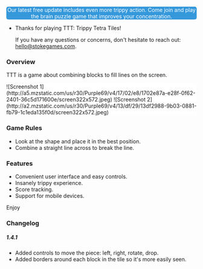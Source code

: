 

<div style="text-align: center;color: #fff;background: #3598DB;border-radius: 5px;">
    <p >Our latest free update includes even more trippy action. Come join and play the brain puzzle game that improves your concentration.</p>
</div>

<div class="nav-menu box">
    <ul class="nav nav-list">
        <li class="active">
            <p>Thanks for playing TTT: Trippy  Tetra Tiles!</p>
            <p>If you have any questions or concerns, don't hesitate to reach out: <a href="mailto:hello@stokegames.com">hello@stokegames.com</a>.</p>
        </li>
    </ul>
</div>

### Overview

TTT is a game about combining blocks to fill lines on the screen.

<div style="background:#fff;border-radius:5px">
![Screenshot 1](http://a5.mzstatic.com/us/r30/Purple69/v4/17/02/e8/1702e87a-e28f-0f62-2401-36c5d171600e/screen322x572.jpeg)
 ![Screenshot 2](http://a2.mzstatic.com/us/r30/Purple69/v4/13/df/29/13df2988-9b03-0881-fb79-1c1eda135f0d/screen322x572.jpeg)
</div>

### Game Rules

- Look at the shape and place it in the best position.
- Combine a straight line across to break the line.

### Features

- Convenient user interface and easy controls.
- Insanely trippy experience.
- Score tracking.
- Support for mobile devices.

Enjoy

### Changelog

##### 1.4.1

- Added controls to move the piece: left, right, rotate, drop.
- Added borders around each block in the tile so it's more easily seen.
